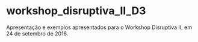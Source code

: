 # workshop_disruptiva_II_D3
Apresentação e exemplos apresentados para o Workshop Disruptiva II, em 24 de setembro de 2016.

